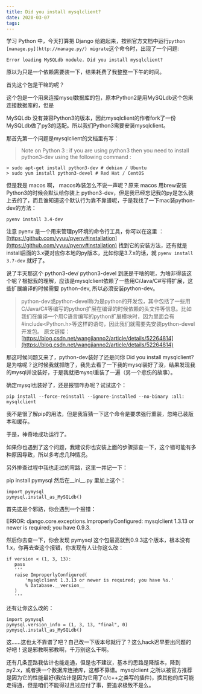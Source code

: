 ```yaml
---
title: Did you install mysqlclient?
date: 2020-03-07
tags:
---
```

学习 Python 中，今天打算把 Django 给跑起来，按照官方文档中运行`python [manage.py](http://manage.py/) migrate`这个命令时，出现了一个问题: 

    Error loading MySQLdb module. Did you install mysqlclient?

原以为只是一个依赖需要装一下，结果耗费了我整整一下午的时间。

<!--more-->

首先这个包是干嘛的呢？

这个包是一个用来连接mysql数据库的包，原本Python2是用MySQLdb这个包来连接数据库的，但是

MySQLdb 没有兼容Python3的版本，因此mysqlclient的作者fork了一份MySQLdb做了py3的适配。所以我们Python3需要安装mysqlclient。

那首先第一个问题是mysqlclient的文档里有写：

> Note on Python 3 : if you are using python3 then you need to install python3-dev using the following command :

    > sudo apt-get install python3-dev # debian / Ubuntu
    > sudo yum install python3-devel # Red Hat / CentOS

但是我是 macos 啊， macos咋装怎么不说一声呢？原来 macos 用brew安装Python3的时候会默认给你装上 python3-dev，但是我已经忘记我的py是怎么装上去的了，而且谁知道这个默认行为靠不靠谱呢，于是我找了一下mac装python-dev的方法：

    pyenv install 3.4-dev

注意 pyenv 是一个用来管理py环境的命令行工具，你可以在这里 ：[https://github.com/yyuu/pyenv#installation](https://github.com/yyuu/pyenv#installation) 找到它的安装方法，还有就是install后面的3.x要对应你本地的py版本，比如你是3.7.x的话，就 `pyenv install 3.7-dev` 就好了。

说了半天那这个 python3-dev/ python3-devel 到底是干啥的呢，为啥非得装这个呢？根据我的理解，应该是mysqlclient依赖了一些用C/Java/C#写得扩展，这些扩展编译的时候需要 python-dev, 所以必须安装python-dev。

> python-dev或python-devel称为是python的开发包，其中包括了一些用C/Java/C#等编写的python扩展在编译的时候依赖的头文件等信息。比如我们在编译一个用C语言编写的python扩展模块时，因为里面会有#include<Python.h>等这样的语句，因此我们就需要先安装python-devel开发包。
原文链接：[https://blog.csdn.net/wangjianno2/article/details/52264814](https://blog.csdn.net/wangjianno2/article/details/52264814)

那这时候问题又来了，python-dev装好了还是问你 Did you install mysqlclient? 是为啥呢？这时候我就抓瞎了，我先去看了一下我的mysql装好了没，结果发现我的mysql并没装好，于是我就把mysql重装了一遍（另一个悲伤的故事）。

确定mysql也装好了，还是报错咋办呢？试试这个：

    pip install --force-reinstall --ignore-installed --no-binary :all: mysqlclient

我不是很了解pip的用法，但是我盲猜一下这个命令是要求强行重装，忽略已装版本和缓存。

于是，神奇地成功运行了。

如果你也遇到了这个问题，我建议你也安装上面的步骤排查一下，这个错可能有多种原因导致，所以多考虑几种情况。

另外排查过程中我也走过的弯路，这里一并记一下：

pip install pymysql 然后在__ini__.py 里加上这个：

    import pymysql
    pymysql.install_as_MySQLdb()

首先这是个邪路，你会遇到一个报错：

ERROR: django.core.exceptions.ImproperlyConfigured: mysqlclient 1.3.13 or newer is required; you have 0.9.3.

然后你去查一下，你会发现 pymysql 这个包最高就到0.9.3这个版本，根本没有1.x，你再去查这个报错，你发现有人让你这么改：

    if version < (1, 3, 13):
       pass
       '''
       raise ImproperlyConfigured(
           'mysqlclient 1.3.13 or newer is required; you have %s.'
           % Database.__version__
       )
       '''

还有让你这么改的：

    import pymysql
    pymysql.version_info = (1, 3, 13, "final", 0)
    pymysql.install_as_MySQLdb()

这……这也太不靠谱了吧？自己改一下版本号就行了？这么hack迟早要出问题的好吧！这是邪教啊邪教啊，千万别这么干啊。

还有几条歪路我估计也能走通，但是也不建议，基本的思路是降版本，降到py2.x，或者换一个数据库连接库，这都不靠谱。mysqlclient 之所以被官方推荐是因为它的性能最好(我估计是因为它用了c/c++之类写的插件)，换其他的库可能走得通，但是咱们不能得过且过应付了事，要追求极致不是么。